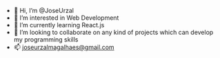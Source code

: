 - 👋 Hi, I’m @JoseUrzal
- 👀 I’m interested in Web Development
- 🌱 I’m currently learning React.js
- 💞️ I’m looking to collaborate on any kind of projects which can develop my programming skills
- 📫 joseurzalmagalhaes@gmail.com

<!---
JoseUrzal/JoseUrzal is a ✨ special ✨ repository because its `README.md` (this file) appears on your GitHub profile.
You can click the Preview link to take a look at your changes.
--->
